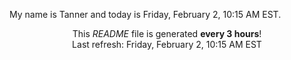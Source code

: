 My name is Tanner and today is Friday, February 2, 10:15 AM EST.

<p align="center">This <i>README</i> file is generated <b>every 3 hours</b>!</br>Last refresh: Friday, February 2, 10:15 AM EST<br /></p>
